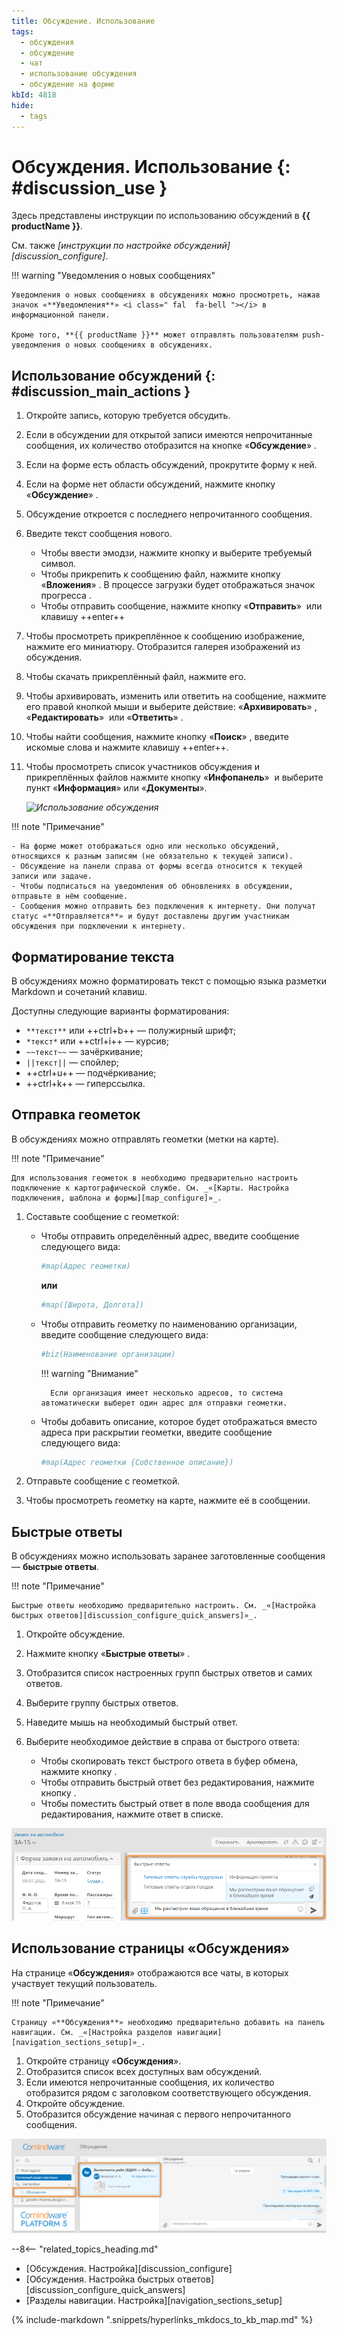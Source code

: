 ```yaml
---
title: Обсуждение. Использование
tags:
  - обсуждения
  - обсуждение
  - чат
  - использование обсуждения
  - обсуждение на форме
kbId: 4818
hide:
  - tags
---
```


# Обсуждения. Использование {: #discussion_use }

Здесь представлены инструкции по использованию обсуждений в **{{ productName }}**.

См. также _[инструкции по настройке обсуждений][discussion_configure]_.

!!! warning "Уведомления о новых сообщениях"

    Уведомления о новых сообщениях в обсуждениях можно просмотреть, нажав значок «**Уведомления**» <i class=" fal  fa-bell ">‌</i> в информационной панели.

    Кроме того, **{{ productName }}** может отправлять пользователям push-уведомления о новых сообщениях в обсуждениях.

## Использование обсуждений {: #discussion_main_actions }

1. Откройте запись, которую требуется обсудить.
2. Если в обсуждении для открытой записи имеются непрочитанные сообщения, их количество отобразится на кнопке «**Обсуждение**» <i class="fa-light  fa-comment-dots"></i>.
3. Если на форме есть область обсуждений, прокрутите форму к ней.
4. Если на форме нет области обсуждений, нажмите кнопку «**Обсуждение**» <i class="fa-light  fa-comment-dots"></i>.
5. Обсуждение откроется с последнего непрочитанного сообщения.
6. Введите текст сообщения нового.

    - Чтобы ввести эмодзи, нажмите кнопку <i class="fa-light fa-face-smile"></i> и выберите требуемый символ.
    - Чтобы прикрепить к сообщению файл, нажмите кнопку «**Вложения**» <i class="fa-light fa-paperclip"></i>. В процессе загрузки будет отображаться значок прогресса <i class="fa-light fa-loader"></i>.
    - Чтобы отправить сообщение, нажмите кнопку «**Отправить**» <i class="fa-solid fa-paper-plane-top"></i> или клавишу ++enter++

7.  Чтобы просмотреть прикреплённое к сообщению изображение, нажмите его миниатюру. Отобразится галерея изображений из обсуждения.
8.  Чтобы скачать прикреплённый файл, нажмите его.
9.  Чтобы архивировать, изменить или ответить на сообщение, нажмите его правой кнопкой мыши и выберите действие: «**Архивировать**» <i class="fa-light fa-trash-can"></i>, «**Редактировать**» <i class="fa-light  fa-pencil" ></i> или «**Ответить**» <i class="fa-light  fa-reply"></i>.
10. Чтобы найти сообщения, нажмите кнопку «**Поиск**» <i class="fa-light fa-search"></i>, введите искомые слова и нажмите клавишу ++enter++.
11. Чтобы просмотреть список участников обсуждения и прикреплённых файлов нажмите кнопку «**Инфопанель**» <i class="fa-light  fa-ellipsis-v"></i> и выберите пункт «**Информация**» или «**Документы**».

    _![Использование обсуждения](discussion_buttons.png)_

!!! note "Примечание"

    - На форме может отображаться одно или несколько обсуждений, относящихся к разным записям (не обязательно к текущей записи).
    - Обсуждение на панели справа от формы всегда относится к текущей записи или задаче.
    - Чтобы подписаться на уведомления об обновлениях в обсуждении, отправьте в нём сообщение.
    - Сообщения можно отправить без подключения к интернету. Они получат статус «**Отправляется**» и будут доставлены другим участникам обсуждения при подключении к интернету.

## Форматирование текста

В обсуждениях можно форматировать текст с помощью языка разметки Markdown и сочетаний клавиш.

Доступны следующие варианты форматирования:

- `**текст**` или ++ctrl+b++ — полужирный шрифт;
- `*текст*` или ++ctrl+i++ — курсив;
- `~~текст~~` — зачёркивание;
- `||текст||` — спойлер;
- ++ctrl+u++ — подчёркивание;
- ++ctrl+k++ — гиперссылка.

## Отправка геометок

В обсуждениях можно отправлять геометки (метки на карте).

!!! note "Примечание"

    Для использования геометок в необходимо предварительно настроить подключение к картографической службе. См. _«[Карты. Настройка подключения, шаблона и формы][map_configure]»_.

1. Составьте сообщение с геометкой:

    - Чтобы отправить определённый адрес, введите сообщение следующего вида:

        ``` sh
        #map(Адрес геометки)
        ```

        **или**

        ``` sh
        #map([Широта, Долгота])
        ```

    - Чтобы отправить геометку по наименованию организации, введите сообщение следующего вида:

        ``` sh
        #biz(Наименование организации)
        ```

        !!! warning "Внимание"

            Если организация имеет несколько адресов, то система автоматически выберет один адрес для отправки геометки.

    - Чтобы добавить описание, которое будет отображаться вместо адреса при раскрытии геометки, введите сообщение следующего вида:

        ``` sh
        #map(Адрес геометки {Собственное описание})
        ```

2. Отправьте сообщение с геометкой.
3. Чтобы просмотреть геометку на карте, нажмите её в сообщении.

## Быстрые ответы

В обсуждениях можно использовать заранее заготовленные сообщения — **быстрые ответы**.

!!! note "Примечание"

    Быстрые ответы необходимо предварительно настроить. См. _«[Настройка быстрых ответов][discussion_configure_quick_answers]»_.

1. Откройте обсуждение.
2. Нажмите кнопку «**Быстрые ответы**» <i class="fa-light fa-table-cells-large"></i>.
3. Отобразится список настроенных групп быстрых ответов и самих ответов.
4. Выберите группу быстрых ответов.
5. Наведите мышь на необходимый быстрый ответ.
6. Выберите необходимое действие в справа от быстрого ответа:

    - Чтобы скопировать текст быстрого ответа в буфер обмена, нажмите кнопку <i class="fa-light fa-copy"></i>.
    - Чтобы отправить быстрый ответ без редактирования, нажмите кнопку <i class="fa-solid fa-paper-plane"></i>.
    - Чтобы поместить быстрый ответ в поле ввода сообщения для редактирования, нажмите ответ в списке.

_![Использование быстрых ответов](img/discussion_use_quick_answers.png)_

## Использование страницы «Обсуждения»

На странице «**Обсуждения**» отображаются все чаты, в которых участвует текущий пользователь.

!!! note "Примечание"

    Страницу «**Обсуждения**» необходимо предварительно добавить на панель навигации. См. _«[Настройка разделов навигации][navigation_sections_setup]»_.

1. Откройте страницу «**Обсуждения**».
2. Отобразится список всех доступных вам обсуждений.
3. Если имеются непрочитанные сообщения, их количество отобразится рядом с заголовком соответствующего обсуждения.
4. Откройте обсуждение.
5. Отобразится обсуждение начиная с первого непрочитанного сообщения.

_![Использование страницы «Обсуждения»](img/discussion_use_all_chats.png)_

<div class="relatedTopics" markdown="block">

--8<-- "related_topics_heading.md"

- [Обсуждения. Настройка][discussion_configure]
- [Обсуждения. Настройка быстрых ответов][discussion_configure_quick_answers]
- [Разделы навигации. Настройка][navigation_sections_setup]

</div>

{% include-markdown ".snippets/hyperlinks_mkdocs_to_kb_map.md" %}
